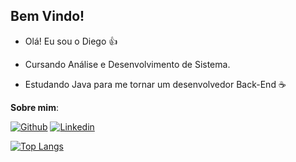 ## Bem Vindo!

- Olá! Eu sou o Diego 👍

- Cursando Análise e Desenvolvimento de Sistema.

- Estudando Java para me tornar um desenvolvedor Back-End ☕

**Sobre mim**:

[![Github](https://img.shields.io/badge/GitHub-100000?style=for-the-badge&logo=github&logoColor=white)](https://github.com/diegonsouza)
[![Linkedin](https://img.shields.io/badge/LinkedIn-0077B5?style=for-the-badge&logo=linkedin&logoColor=white)](https://www.linkedin.com/in/diego-souza-0a43a2115/)

[![Top Langs](https://github-readme-stats.vercel.app/api/top-langs/?username=diegonsouza&layout=compact)](https://github.com/diegonsouza)
